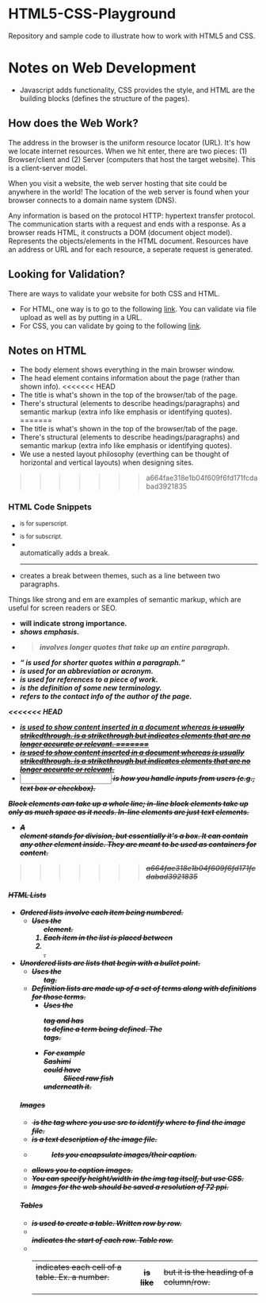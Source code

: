 # HTML5-CSS-Playground

Repository and sample code to illustrate how to work with HTML5 and CSS.

# Notes on Web Development

- Javascript adds functionality, CSS provides the style, and HTML are the building blocks (defines the structure of the pages). 

## How does the Web Work?

The address in the browser is the uniform resource locator (URL). It's how we locate internet resources. When we hit enter, there are two pieces: (1) Browser/client and (2) Server (computers that host the target website). This is a client-server model.

When you visit a website, the web server hosting that site could be anywhere in the world! The location of the web server is found when your browser connects to a domain name system (DNS). 

Any information is based on the protocol HTTP: hypertext transfer protocol. The communication starts with a request and ends with a response. As a browser reads HTML, it constructs a DOM (document object model). Represents the objects/elements in the HTML document. Resources have an address or URL and for each resource, a seperate request is generated.

## Looking for Validation?

There are ways to validate your website for both CSS and HTML.

- For HTML, one way is to go to the following [link](https://validator.w3.org/). You can validate via file upload as well as by putting in a URL.
- For CSS, you can validate by going to the following [link](https://jigsaw.w3.org/css-validator).

## Notes on HTML
- The body element shows everything in the main browser window. 
- The head element contains information about the page (rather than shown info).
<<<<<<< HEAD
- The title is what's shown in the top of the browser/tab of the page. 
- There's structural (elements to describe headings/paragraphs) and semantic markup (extra info like emphasis or identifying quotes). 
=======
- The title is what's shown in the top of the browser/tab of the page.
- There's structural (elements to describe headings/paragraphs) and semantic markup (extra info like emphasis or identifying quotes).
- We use a nested layout philosophy (everthing can be thought of horizontal and vertical layouts) when designing sites.
>>>>>>> a664fae318e1b04f609f6fd171fcdabad3921835

### HTML Code Snippets
- <sup> is for superscript. 
- <sub> is for subscript. 
- <br /> automatically adds a break. 
- <hr /> creates a break between themes, such as a line between two paragraphs.

Things like strong and em are examples of semantic markup, which are useful for screen readers or SEO. 

- <strong> will indicate strong importance. 
- <em> shows emphasis.  
- <blockquote> involves longer quotes that take up an entire paragraph. 
- <q> is used for shorter quotes within a paragraph. 
- <abbr> is used for an abbreviation or acronym. 
- <cite> is used for references to a piece of work. 
- <dfn> is the definition of some new terminology. 
- <address> refers to the contact info of the author of the page.
<<<<<<< HEAD
- <ins> is used to show content inserted in a document whereas <del> is usually strikedthrough. <s> is a strikethrough but indicates elements that are no longer accurate or relevant. 
=======
- <ins> is used to show content inserted in a document whereas <del> is usually strikedthrough. <s> is a strikethrough but indicates elements that are no longer accurate or relevant.
- <input> is how you handle inputs from users (e.g., text box or checkbox).

Block elements can take up a whole line; in-line block elements take up only as much space as it needs. In-line elements are just text elements.

- A <div> element stands for division, but essentially it's a box. It can contain any other element inside. They are meant to be used as containers for content.
>>>>>>> a664fae318e1b04f609f6fd171fcdabad3921835

#### HTML Lists
- Ordered lists involve each item being numbered. 
    - Uses the <ol> element. 
    - Each item in the list is placed between <li> </li>.
- Unordered lists are lists that begin with a bullet point.
    - Uses the <ul> tag. 
- Definition lists are made up of a set of terms along with definitions for those terms.   
    - Uses the <dl> tag and has <dt> </dt> to define a term  being defined. The <dd> </dd> tags. 
    - For example <dt> Sashimi </dt> could have <dd> Sliced raw fish </dd> underneath it. 

#### Images
- <img> is the tag where you use src to identify where to find the image file. 
- <alt> is a text description of the image file. 
- <figure> lets you encapsulate images/their caption. 
- <figcaption> allows you to caption images. 
- You can specify height/width in the img tag itself, but use CSS.
- Images for the web should be saved a resolution of 72 ppi.

#### Tables
- <table> is used to create a table. Written row by row. 
- <tr> indicates the start of each row. Table row. 
- <td> indicates each cell of a table. Ex. a number. 
- <th> is like <td> but it is the heading of a column/row.